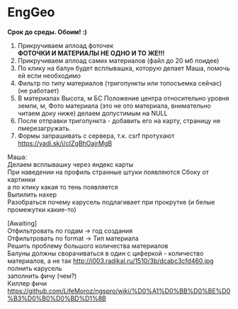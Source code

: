 # EngGeo
<b>Срок до среды. Обоим! :)</b><br>

1. Прикручиваем аплоад фоточек<br><b>ФОТОЧКИ И МАТЕРИАЛЫ НЕ ОДНО И ТО ЖЕ!!!</b><br>
2. Прикручиваем аплоад самих материалов (файл до 20 мб поидее)<br>
3. По клику на балун будет всплывашка, которую делает Маша, помочь ей если необходимо
4. Фильтр по типу материалов (тригопункты или топосъемка сейчас) (не работает)<br>
5. В материалах Высота, м БС Положение центра относительно уровня земли, м, Фото материала (это не ото материала, внимательно читаем доку ниже) делаем допустимым на NULL
6. После отправки тригопункта - добавить его на карту, страницу не пмерезагружать.
7. Формы запрашивать с сервера, т.к. csrf протухают
https://yadi.sk/i/cIZgBhOajrMgB<br>

Маша:<br>
Делаем всплывашку через яндекс карты<br>
При наведении на профиль странные штуки появляются Сбоку от картинки<br>
а по клику какая то тень появляется<br>
Выпилить нахер<br>
Разобраться почему карусель подлагивает при прокрутке (и белые промежутки какие-то)


[Awaiting]<br>
Отфильтровать по годам -> год создания<br>
Отфильтровать по format -> Тип материала<br>
Решить проблему большого количества материалов<br>
Балуны должны сворачиваться в один с циферкой - количество материалов, а не так http://i003.radikal.ru/1510/3b/dcabc3cfd460.jpg<br>
полнить карусель<br>
заполнить фичу (чем?)<br>
Киллер фичи https://github.com/LifeMoroz/ngspro/wiki/%D0%A1%D0%BB%D0%BE%D0%B3%D0%B0%D0%BD%D1%8B
